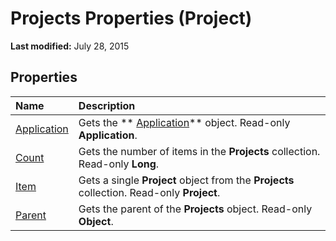 
# Projects Properties (Project)

 **Last modified:** July 28, 2015


## Properties



|**Name**|**Description**|
|:-----|:-----|
| [Application](cbba5bfd-63d5-97da-1fca-8ea4ca8ac7cf.md)|Gets the  ** [Application](8eb91712-7784-a102-38c0-19bb056c27e9.md)** object. Read-only **Application**.|
| [Count](e6b9ee18-36f1-4626-569b-ef03804e86b4.md)|Gets the number of items in the  **Projects** collection. Read-only **Long**.|
| [Item](ec05fd24-c6b3-d3b8-d81c-1c4e0ad1d8ce.md)|Gets a single  **Project** object from the **Projects** collection. Read-only **Project**.|
| [Parent](0d892acb-413a-0765-1257-3bad4d3c7b67.md)|Gets the parent of the  **Projects** object. Read-only **Object**.|
